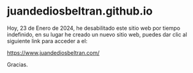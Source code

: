# juandediosbeltran.github.io

Hoy, 23 de Enero de 2024, he desabilitado este sitio web por tiempo indefinido, en su lugar he creado un nuevo sitio web, puedes dar clic al siguiente link para acceder a el:

https://www.juandediosbeltran.com/

Gracias.
